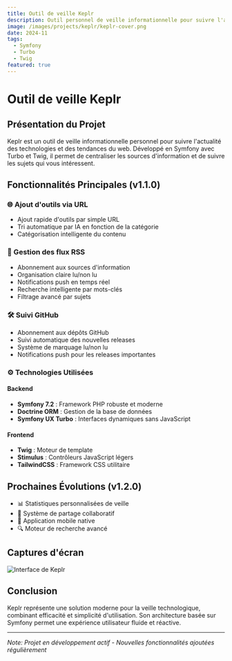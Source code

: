 ```yaml
---
title: Outil de veille Keplr
description: Outil personnel de veille informationnelle pour suivre l'actualité des technologies et des tendances du web.
image: /images/projects/keplr/keplr-cover.png
date: 2024-11
tags: 
  - Symfony
  - Turbo
  - Twig
featured: true
---
```


# Outil de veille Keplr

## Présentation du Projet

Keplr est un outil de veille informationnelle personnel pour suivre l'actualité des technologies et des tendances du web. Développé en Symfony avec Turbo et Twig, il permet de centraliser les sources d'information et de suivre les sujets qui vous intéressent.

## Fonctionnalités Principales (v1.1.0)

### 🌐 Ajout d'outils via URL
- Ajout rapide d'outils par simple URL
- Tri automatique par IA en fonction de la catégorie
- Catégorisation intelligente du contenu

### 📡 Gestion des flux RSS
- Abonnement aux sources d'information
- Organisation claire lu/non lu
- Notifications push en temps réel
- Recherche intelligente par mots-clés
- Filtrage avancé par sujets

### 🛠️ Suivi GitHub
- Abonnement aux dépôts GitHub
- Suivi automatique des nouvelles releases
- Système de marquage lu/non lu
- Notifications push pour les releases importantes

### ⚙️ Technologies Utilisées

#### Backend
- **Symfony 7.2** : Framework PHP robuste et moderne
- **Doctrine ORM** : Gestion de la base de données
- **Symfony UX Turbo** : Interfaces dynamiques sans JavaScript

#### Frontend
- **Twig** : Moteur de template
- **Stimulus** : Contrôleurs JavaScript légers
- **TailwindCSS** : Framework CSS utilitaire

## Prochaines Évolutions (v1.2.0)

- 📊 Statistiques personnalisées de veille
- 🤝 Système de partage collaboratif
- 📱 Application mobile native
- 🔍 Moteur de recherche avancé

## Captures d'écran

![Interface de Keplr](/images/projects/keplr/keplr-cover.png)

## Conclusion

Keplr représente une solution moderne pour la veille technologique, combinant efficacité et simplicité d'utilisation. Son architecture basée sur Symfony permet une expérience utilisateur fluide et réactive.

---

*Note: Projet en développement actif - Nouvelles fonctionnalités ajoutées régulièrement*